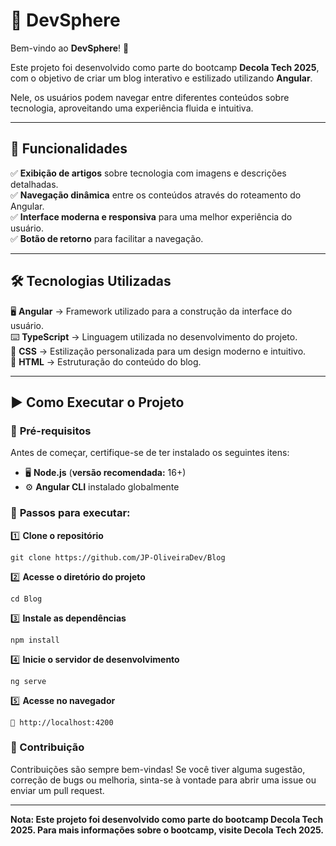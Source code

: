 # 📖 **DevSphere**

Bem-vindo ao **DevSphere**! 🚀  

Este projeto foi desenvolvido como parte do bootcamp **Decola Tech 2025**, com o objetivo de criar um blog interativo e estilizado utilizando **Angular**.  

Nele, os usuários podem navegar entre diferentes conteúdos sobre tecnologia, aproveitando uma experiência fluida e intuitiva.  

---

## 🚀 **Funcionalidades**

✅ **Exibição de artigos** sobre tecnologia com imagens e descrições detalhadas.  
✅ **Navegação dinâmica** entre os conteúdos através do roteamento do Angular.  
✅ **Interface moderna e responsiva** para uma melhor experiência do usuário.  
✅ **Botão de retorno** para facilitar a navegação.  

---

## 🛠️ **Tecnologias Utilizadas**

🖥️ **Angular** → Framework utilizado para a construção da interface do usuário.  
⌨️ **TypeScript** → Linguagem utilizada no desenvolvimento do projeto.  
🎨 **CSS** → Estilização personalizada para um design moderno e intuitivo.  
📑 **HTML** → Estruturação do conteúdo do blog.  

---

## ▶️ **Como Executar o Projeto**

### 📌 **Pré-requisitos**  
Antes de começar, certifique-se de ter instalado os seguintes itens:  

- 🖥️ **Node.js** (**versão recomendada:** 16+)  
- ⚙️ **Angular CLI** instalado globalmente  

### 🔧 **Passos para executar**:

1️⃣ **Clone o repositório**  
```
git clone https://github.com/JP-OliveiraDev/Blog
```
2️⃣ **Acesse o diretório do projeto**
```
cd Blog
```
3️⃣ **Instale as dependências**
```
npm install
```
4️⃣ **Inicie o servidor de desenvolvimento**
```
ng serve
```
5️⃣ **Acesse no navegador**
```
🔗 http://localhost:4200
```

### 🤝 Contribuição
Contribuições são sempre bem-vindas! Se você tiver alguma sugestão, correção de bugs ou melhoria, sinta-se à vontade para abrir uma issue ou enviar um pull request.

---

**Nota: Este projeto foi desenvolvido como parte do bootcamp Decola Tech 2025. Para mais informações sobre o bootcamp, visite Decola Tech 2025.**
